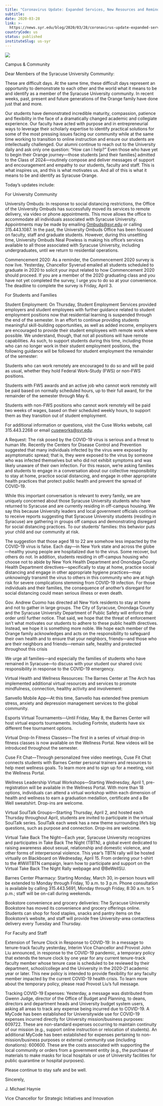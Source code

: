 ```yaml
---
title: "Coronavirus Update: Expanded Services, New Resources and Reminders 3.28.20"
subtitle: 
date: 2020-03-28
link: >-
  https://news.syr.edu/blog/2020/03/28/coronavirus-update-expanded-services-new-resources-and-reminders-3-28-20/
countryCode: us
status: published
instituteSlug: us-syr
---
```

![](https://news.syr.edu/wp-content/uploads/2020/03/CoronavirusUpdate-690x489-2-564x400.jpg)

Campus & Community

Dear Members of the Syracuse University Community:

These are difficult days. At the same time, these difficult days represent an opportunity to demonstrate to each other and the world what it means to be and identify as a member of the Syracuse University community. In recent weeks, past, present and future generations of the Orange family have done just that and more.

Our students have demonstrated incredible maturity, compassion, patience and flexibility in the face of a dramatically changed academic and collegiate experience. Our faculty have acted with purpose and in entrepreneurial ways to leverage their scholarly expertise to identify practical solutions for some of the most pressing issues facing our community while at the same time working to transition to online instruction and ensure our students are intellectually challenged. Our alumni continue to reach out to the University daily and ask only one question: “How can I help?” Even those who have yet to begin their Orange journey—those students [and their families] admitted to the Class of 2024—routinely compose and deliver messages of support and encouragement and empathy to our students, faculty and staff. This is what inspires us, and this is what motivates us. And all of this is what it means to be and identify as Syracuse Orange.

Today’s updates include:

For University Community

University Ombuds: In response to social distancing restrictions, the Office of the University Ombuds has successfully moved its services to remote delivery, via video or phone appointments. This move allows the office to accommodate all individuals associated with Syracuse University. Appointments may be made by emailing Ombuds@syr.edu or calling 315.443.1087. In the past, the University Ombuds Office has been focused on faculty, staff and graduate students. However, during this unsettling time, University Ombuds Neal Powless is making his office’s services available to all those associated with Syracuse University, including undergraduates, until we return to residential operations.

Commencement 2020: As a reminder, the Commencement 2020 survey is now live. Yesterday, Chancellor Syverud emailed all students scheduled to graduate in 2020 to solicit your input related to how Commencement 2020 should proceed. If you are a member of the 2020 graduating class and you have not yet completed the survey, I urge you to do so at your convenience. The deadline to complete the survey is Friday, April 3.

For Students and Families

Student Employment: On Thursday, Student Employment Services provided employers and student employees with further guidance related to student employment positions now that residential learning is suspended through the end of the semester. In an effort to continue providing students meaningful skill-building opportunities, as well as added income, employers are encouraged to provide their student employees with remote work where possible. We understand, though, that not all positions will have remote capabilities. As such, to support students during this time, including those who can no longer work in their student employment positions, the following guidance will be followed for student employment the remainder of the semester:

Students who can work remotely are encouraged to do so and will be paid as usual, whether they hold Federal Work-Study (FWS) or non-FWS positions.

Students with FWS awards and an active job who cannot work remotely will be paid based on normally scheduled hours, up to their full award, for the remainder of the semester through May 6.

Students with non-FWS positions who cannot work remotely will be paid two weeks of wages, based on their scheduled weekly hours, to support them as they transition out of student employment.

For additional information or questions, visit the Cuse Works website, call 315.443.2268 or email cuseworks@syr.edu.

A Request: The risk posed by the COVID-19 virus is serious and a threat to human life. Recently the Centers for Disease Control and Prevention suggested that many individuals infected by the virus were exposed by asymptomatic spread; that is, they were exposed to the virus by someone who was infected themselves but who did not exhibit symptoms and was likely unaware of their own infection. For this reason, we’re asking families and students to engage in a conversation about our collective responsibility to stay at home, practice social distancing, and engage in other appropriate health practices that protect public health and prevent the spread of COVID-19.

While this important conversation is relevant to every family, we are uniquely concerned about those Syracuse University students who have returned to Syracuse and are currently residing in off-campus housing. We say this because University leaders and local government officials continue to receive reports suggesting that Syracuse University students (residing in Syracuse) are gathering in groups off campus and demonstrating disregard for social distancing practices. To our students’ families: this behavior puts your child and our community at risk.

The suggestion that those aged 18 to 22 are somehow less impacted by the COVID-19 virus is false. Each day—in New York state and across the globe—healthy young people are hospitalized due to the virus. Some recover, but others do not. In addition, students residing in off-campus housing who choose not to abide by New York Health Department and Onondaga County Health Department directives—specifically to stay at home, practice social distancing and engage in other appropriate hygiene practices—may unknowingly transmit the virus to others in this community who are at high risk for severe complications stemming from COVID-19 infection. For those individuals and their families, the consequence of another’s disregard for social distancing could mean serious illness or even death.

Gov. Andrew Cuomo has directed all New York residents to stay at home and not to gather in large groups. The City of Syracuse, Onondaga County and the Syracuse University Department of Public Safety will enforce that order until further notice. That said, we hope that the threat of enforcement isn’t what motivates our students to adhere to these public health directives. Instead, we hope it is something more noble. We hope each member of the Orange family acknowledges and acts on the responsibility to safeguard their own health and to ensure that your neighbors, friends—and those who are their neighbors and friends—remain safe, healthy and protected throughout this crisis

We urge all families—and especially the families of students who have remained in Syracuse—to discuss with your student our shared civic responsibility in response to the COVID-19 emergency.

Virtual Health and Wellness Resources: The Barnes Center at The Arch has implemented additional virtual resources and services to promote mindfulness, connection, healthy activity and involvement:

Sanvello Mobile App—At this time, Sanvello has extended free premium stress, anxiety and depression management services to the global community.

Esports Virtual Tournaments—Until Friday, May 8, the Barnes Center will host virtual esports tournaments. Including Fortnite, students have six different free tournament options.

Virtual Drop-In Fitness Classes—The first in a series of virtual drop-in fitness classes is now available on the Wellness Portal. New videos will be introduced throughout the semester.

Cuse Fit Chat—Through personalized free video meetings, Cuse Fit Chat connects students with Barnes Center personal trainers and resources to help meet wellness goals. To learn more and to sign up for a meeting, visit the Wellness Portal.

Wellness Leadership Virtual Workshops—Starting Wednesday, April 1, pre-registration will be available in the Wellness Portal. With more than 18 options, individuals can attend a virtual workshop within each dimension of health and wellness to earn a graduation medallion, certificate and a Be Well sweatshirt. Drop-ins are welcome.

Virtual SoulTalk Groups—Starting Thursday, April 2, and hosted each Thursday throughout April, students are invited to participate in the virtual SoulTalk series. SoulTalk each week has a new theme surrounding life’s big questions, such as purpose and connection. Drop-ins are welcome.

Virtual Take Back The Night—Each year, Syracuse University recognizes and participates in Take Back The Night (TBTN), a global event dedicated to raising awareness about sexual, relationship and domestic violence, and other forms of interpersonal violence. This year’s TBTN rally will be hosted virtually on Blackboard on Wednesday, April 15. From ordering your t-shirt to the #IWillTBTN campaign, learn how to participate and support on the Virtual Take Back The Night Rally webpage and @BeWellSU.

Barnes Center Pharmacy: Starting Monday, March 30, in-person hours will be extended to Monday through Friday, 10 a.m. to 3 p.m. Phone consultation is available by calling 315.443.5691, Monday through Friday, 8:30 a.m. to 5 p.m.; staff will be on-call during weekends.

Bookstore convenience and grocery deliveries: The Syracuse University Bookstore has moved its convenience and grocery offerings online. Students can shop for food staples, snacks and pantry items on the Bookstore’s website, and staff will provide free University-area contactless delivery every Tuesday and Thursday.

For Faculty and Staff

Extension of Tenure Clock in Response to COVID-19: In a message to tenure-track faculty yesterday, Interim Vice Chancellor and Provost John Liu announced, in response to the COVID-19 pandemic, a temporary policy that extends the tenure clock by one year for any current tenure-track faculty member whose tenure case is scheduled to be reviewed by their department, school/college and the University in the 2020-21 academic year or later. This new policy is intended to provide flexibility for any faculty member impacted by the current COVID-19 health crisis. To learn more about the temporary policy, please read Provost Liu’s full message.

Tracking COVID-19 Expenses: Yesterday, a message was distributed from Gwenn Judge, director of the Office of Budget and Planning, to deans, directors and department heads and University budget system users, asking all areas to track any expense being incurred due to COVID-19. A MyCode has been established for Universitywide use for COVID-19 expenses incurred directly for University mission/business purposes: 609722. These are non-standard expenses occurring to maintain continuity of our mission (e.g., support online instruction or relocation of students). An additional MyCode has been established for expenses pertaining to non-mission/business purposes or external community use (including donations): 600600. These are the costs associated with supporting the local community or orders from a government entity (e.g., the purchase of materials to make masks for local hospitals or use of University facilities for public quarantine or hospital purposes).

Please continue to stay safe and be well.

Sincerely,

J. Michael Haynie

Vice Chancellor for Strategic Initiatives and Innovation